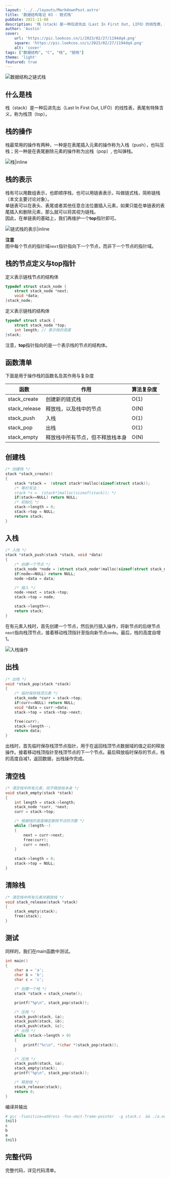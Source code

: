 ```yaml
---
layout: '../../layouts/MarkdownPost.astro'
title: '数据结构笔记 03 - 链式栈'
pubDate: 2021-11-08
description: '栈（stack）是一种后进先出（Last In First Out, LIFO）的线性表，表尾有特殊含义，称为栈顶（top）。'
author: 'Austin'
cover:
    url: 'https://pic.lookcos.cn/i/2023/02/27/1194dq4.png'
    square: 'https://pic.lookcos.cn/i/2023/02/27/1194dq4.png'
    alt: 'cover'
tags: ["数据结构", "C", "栈", "链栈"]
theme: 'light'
featured: true
---
```


![数据结构之链式栈](https://pic.lookcos.cn/i/2023/02/27/1194dq4.png)

## 什么是栈  

栈（stack）是一种后进先出（Last In First Out, LIFO）的线性表，表尾有特殊含义，称为栈顶（top）。

## 栈的操作  

栈最常用的操作有两种，一种是在表尾插入元素的操作称为入栈（push），也叫压栈；另一种是在表尾删除元素的操作称为出栈（pop）, 也叫弹栈。  

![栈|inline][1]

## 栈的表示  

栈有可以用数组表示，也即顺序栈，也可以用链表表示，叫做链式栈，简称链栈（本文主要讨论对象）。  
单链表可以在表头、表尾或者其他任意合法位置插入元素，如果只能在单链表的表尾插入和删除元素，那么就可以将其视为链栈。  
因此，在单链表的基础上，我们再维护一个**top**指针即可。  

![链式栈的表示|inline][2]

**注意**  
图中每个节点的指针域`next`指针指向下一个节点，而非下一个节点的指针域。

## 栈的节点定义与top指针  

定义表示链栈节点的结构体

```c
typedef struct stack_node {
    struct stack_node *next;
    void *data;
}stack_node;
```

定义表示链栈的结构体  

```c
typedef struct stack {
    struct stack_node *top;
    int length; // 表示栈的高度
}stack;
```

注意，**top**指针指向的是一个表示栈的节点的结构体。

## 函数清单  

下面是用于操作栈的函数名及其作用与复杂度  

|函数|作用|算法复杂度|
|----|----|----|
|stack_create|创建新的链式栈|O(1)|
|stack_release|释放栈，以及栈中的节点|O(N)|
|stack_push|入栈|O(1)|
|stack_pop|出栈|O(1)|
|stack_empty|释放栈中所有节点，但不释放栈本身|O(N)|

## 创建栈  

```c
/* 创建栈 */
stack *stack_create()
{
    stack *stack =  (struct stack*)malloc(sizeof(struct stack));
    /* 等价写法：
    stack *s =  (stack*)malloc(sizeof(stack)); */
    if(stack==NULL) return NULL;
    /* 初始化 */
    stack->length = 0;
    stack->top = NULL;
    return stack;
}
```

## 入栈  

```c
/* 入栈 */
stack *stack_push(stack *stack, void *data)
{
    /* 创建一个节点 */
    stack_node *node = (struct stack_node*)malloc(sizeof(struct stack_node));
    if(node==NULL) return NULL;
    node->data = data;

    /* 插入 */
    node->next = stack->top;
    stack->top = node;

    stack->length++;
    return stack;
}
```

在有元素入栈时，首先创建一个节点，然后执行插入操作，将新节点的后继节点`next`指向栈顶节点，接着移动栈顶指针至指向新节点`node`。最后，栈的高度自增1。

![入栈操作][3]

## 出栈  

```c
/* 出栈 */
void *stack_pop(stack *stack)
{
    /* 临时保存栈顶元素 */
    stack_node *curr = stack->top;
    if(curr==NULL) return NULL;
    void *data = curr->data;
    stack->top = stack->top->next;

    free(curr);
    stack->length--;
    return data;
}
```

出栈时，首先临时保存栈顶节点指针，用于在返回栈顶节点数据域的值之前的释放操作。接着移动栈顶指针至栈顶节点的下一个节点。最后释放临时保存的节点，栈的高度自减1，返回数据，出栈操作完成。

## 清空栈  

```c
/* 清空栈中所有元素，但不释放栈本身 */
void stack_empty(stack *stack)
{
    int length = stack->length;
    stack_node *curr, *next;
    curr = stack->top;

    /* 根据栈的高度确定删除节点的次数 */
    while (length--)
    {
        next = curr->next;
        free(curr);
        curr = next; 
    }
    
    stack->length = 0;
    stack->top = NULL;
}
```

## 清除栈  

```c
/* 清空栈中所有元素并删除栈 */
void stack_release(stack *stack)
{
    stack_empty(stack);
    free(stack);
}
```

## 测试  

同样的，我们在main函数中测试。

```c
int main()
{
    char a = 'a';
    char b = 'b';
    char c = 'c';

    /* 创建一个栈 */
    stack *stack = stack_create();

    printf("%p\n", stack_pop(stack));

    /* 压栈 */
    stack_push(stack, &a);
    stack_push(stack, &b);
    stack_push(stack, &c);
    /* 出栈 */
    while (stack->length > 0)
    {
        printf("%c\n", *(char *)stack_pop(stack));
    }

    /* 压栈 */
    stack_push(stack, &a);
    stack_empty(stack);
    printf("%p\n", stack_pop(stack));

    /* 释放栈 */
    stack_release(stack);
    return 0;
}
```

编译并输出  

```bash
# gcc -fsanitize=address -fno-omit-frame-pointer  -g stack.c  && ./a.out
(nil)
c
b
a
(nil)
```

## 完整代码  

完整代码，详见代码清单。  


  [1]: https://pic.lookcos.cn/i/usr/uploads/2021/11/3955121569.png
  [2]: https://pic.lookcos.cn/i/usr/uploads/2021/11/4263534373.png
  [3]: https://pic.lookcos.cn/i/usr/uploads/2021/11/3021582.png
